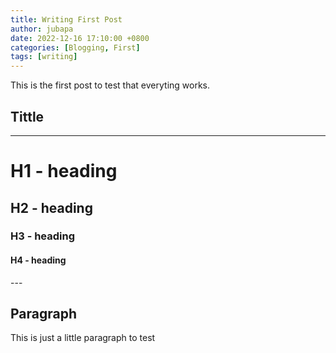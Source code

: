 ```yaml
---
title: Writing First Post
author: jubapa
date: 2022-12-16 17:10:00 +0800
categories: [Blogging, First]
tags: [writing]
---
```


This is the first post to test that everyting works.

## Tittle
---
# H1 - heading

<h2 data-toc-skip>H2 - heading</h2>

<h3 data-toc-skip>H3 - heading</h3>

<h4>H4 - heading</h4>
---
<br>

## Paragraph

This is just a little paragraph to test
